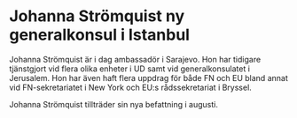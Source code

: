 # Johanna Strömquist ny generalkonsul i Istanbul

Johanna Strömquist är i dag ambassadör i Sarajevo. Hon har tidigare tjänstgjort vid flera olika enheter i UD samt vid generalkonsulatet i Jerusalem. Hon har även haft flera uppdrag för både FN och EU bland annat vid FN-sekretariatet i New York och EU:s rådssekretariat i Bryssel.

Johanna Strömquist tillträder sin nya befattning i augusti.
